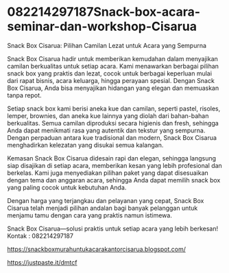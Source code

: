 # 082214297187Snack-box-acara-seminar-dan-workshop-Cisarua
Snack Box Cisarua: Pilihan Camilan Lezat untuk Acara yang Sempurna

Snack Box Cisarua hadir untuk memberikan kemudahan dalam menyajikan camilan berkualitas untuk setiap acara. Kami menawarkan berbagai pilihan snack box yang praktis dan lezat, cocok untuk berbagai keperluan mulai dari rapat bisnis, acara keluarga, hingga perayaan spesial. Dengan Snack Box Cisarua, Anda bisa menyajikan hidangan yang elegan dan memuaskan tanpa repot.

Setiap snack box kami berisi aneka kue dan camilan, seperti pastel, risoles, lemper, brownies, dan aneka kue lainnya yang diolah dari bahan-bahan berkualitas. Semua camilan diproduksi secara higienis dan fresh, sehingga Anda dapat menikmati rasa yang autentik dan tekstur yang sempurna. Dengan perpaduan antara kue tradisional dan modern, Snack Box Cisarua menghadirkan kelezatan yang disukai semua kalangan.

Kemasan Snack Box Cisarua didesain rapi dan elegan, sehingga langsung siap disajikan di setiap acara, memberikan kesan yang lebih profesional dan berkelas. Kami juga menyediakan pilihan paket yang dapat disesuaikan dengan tema dan anggaran acara, sehingga Anda dapat memilih snack box yang paling cocok untuk kebutuhan Anda.

Dengan harga yang terjangkau dan pelayanan yang cepat, Snack Box Cisarua telah menjadi pilihan andalan bagi banyak pelanggan untuk menjamu tamu dengan cara yang praktis namun istimewa.

Snack Box Cisarua—solusi praktis untuk setiap acara yang lebih berkesan!
Kontak :
082214297187

https://snackboxmurahuntukacarakantorcisarua.blogspot.com/

https://justpaste.it/dmtcf
